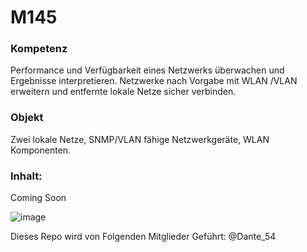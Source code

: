 # M145
### Kompetenz
Performance und Verfügbarkeit eines Netzwerks überwachen und Ergebnisse interpretieren. Netzwerke nach Vorgabe mit WLAN /VLAN erweitern und entfernte lokale Netze sicher verbinden.

### Objekt
Zwei lokale Netze, SNMP/VLAN fähige Netzwerkgeräte, WLAN Komponenten.

### Inhalt: 
Coming Soon 

![image](https://github.com/user-attachments/assets/e11eba83-39d5-4a1d-b04d-9fda2d06ccc0)

Dieses Repo wird von Folgenden Mitglieder Geführt:
@Dante_54
